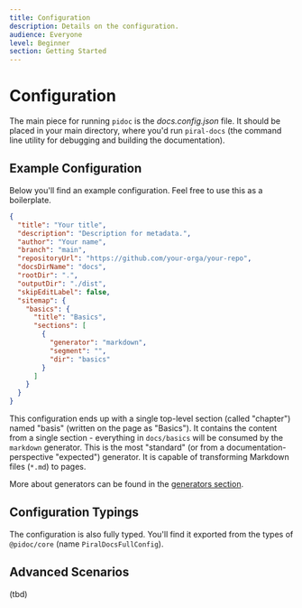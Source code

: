 ```yaml
---
title: Configuration
description: Details on the configuration.
audience: Everyone
level: Beginner
section: Getting Started
---
```


# Configuration

The main piece for running `pidoc` is the *docs.config.json* file. It should be placed in your main directory, where you'd run `piral-docs` (the command line utility for debugging and building the documentation).

## Example Configuration

Below you'll find an example configuration. Feel free to use this as a boilerplate.

```json
{
  "title": "Your title",
  "description": "Description for metadata.",
  "author": "Your name",
  "branch": "main",
  "repositoryUrl": "https://github.com/your-orga/your-repo",
  "docsDirName": "docs",
  "rootDir": ".",
  "outputDir": "./dist",
  "skipEditLabel": false,
  "sitemap": {
    "basics": {
      "title": "Basics",
      "sections": [
        {
          "generator": "markdown",
          "segment": "",
          "dir": "basics"
        }
      ]
    }
  }
}
```

This configuration ends up with a single top-level section (called "chapter") named "basis" (written on the page as "Basics"). It contains the content from a single section - everything in `docs/basics` will be consumed by the `markdown` generator. This is the most "standard" (or from a documentation-perspective "expected") generator. It is capable of transforming Markdown files (`*.md`) to pages.

More about generators can be found in the [generators section](../generators/01-overview.md).

## Configuration Typings

The configuration is also fully typed. You'll find it exported from the types of `@pidoc/core` (name `PiralDocsFullConfig`).

## Advanced Scenarios

(tbd)
